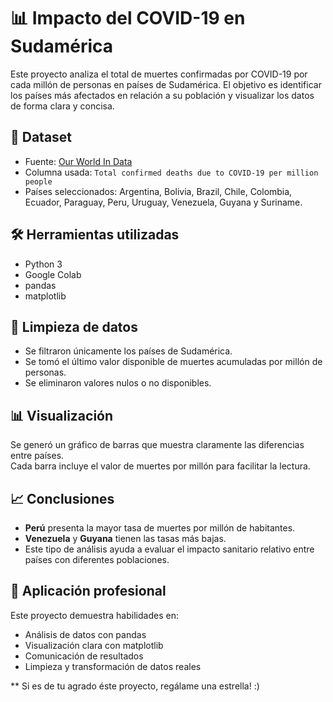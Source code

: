 
# 📊 Impacto del COVID-19 en Sudamérica

Este proyecto analiza el total de muertes confirmadas por COVID-19 por cada millón de personas en países de Sudamérica. 
El objetivo es identificar los países más afectados en relación a su población y visualizar los datos de forma clara y concisa.

## 📁 Dataset

- Fuente: [Our World In Data](https://ourworldindata.org/covid-deaths)
- Columna usada: `Total confirmed deaths due to COVID-19 per million people`
- Países seleccionados: Argentina, Bolivia, Brazil, Chile, Colombia, Ecuador, Paraguay, Peru, Uruguay, Venezuela, Guyana y Suriname.

## 🛠️ Herramientas utilizadas

- Python 3
- Google Colab
- pandas
- matplotlib

## 🧼 Limpieza de datos

- Se filtraron únicamente los países de Sudamérica.
- Se tomó el último valor disponible de muertes acumuladas por millón de personas.
- Se eliminaron valores nulos o no disponibles.

## 📊 Visualización

Se generó un gráfico de barras que muestra claramente las diferencias entre países.  
Cada barra incluye el valor de muertes por millón para facilitar la lectura.

## 📈 Conclusiones

- **Perú** presenta la mayor tasa de muertes por millón de habitantes.
- **Venezuela** y **Guyana** tienen las tasas más bajas.
- Este tipo de análisis ayuda a evaluar el impacto sanitario relativo entre países con diferentes poblaciones.

## 💼 Aplicación profesional

Este proyecto demuestra habilidades en:

- Análisis de datos con pandas
- Visualización clara con matplotlib
- Comunicación de resultados
- Limpieza y transformación de datos reales


** Si es de tu agrado éste proyecto, regálame una estrella! :)
